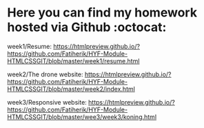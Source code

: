 # Here you can find my homework hosted via Github :octocat:

week1/Resume: https://htmlpreview.github.io/?https://github.com/Fatiherik/HYF-Module-HTMLCSSGIT/blob/master/week1/resume.html

week2/The drone website: https://htmlpreview.github.io/?https://github.com/Fatiherik/HYF-Module-HTMLCSSGIT/blob/master/week2/index.html

week3/Responsive website: https://htmlpreview.github.io/?https://github.com/Fatiherik/HYF-Module-HTMLCSSGIT/blob/master/wee3/week3/koning.html
